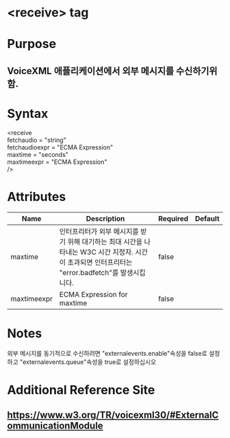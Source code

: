 # \<receive> tag
# Purpose 
## VoiceXML 애플리케이션에서 외부 메시지를 수신하기위함.
# Syntax
\<receive\
fetchaudio = "string"\
fetchaudioexpr = "ECMA Expression"\
maxtime = "seconds"\
maxtimeexpr = "ECMA Expression"\
/>







# Attributes
|Name |Description |Required |Default|
|-----|------------|---------|-------|
|maxtime |인터프리터가 외부 메시지를 받기 위해 대기하는 최대 시간을 나타내는 W3C 시간 지정자. 시간이 초과되면 인터프리터는 "error.badfetch"를 발생시킵니다.| false   |    |
|maxtimeexpr|ECMA Expression for maxtime|false||    


# Notes
외부 메시지를 동기적으로 수신하려면 "externalevents.enable"속성을 false로 설정하고 "externalevents.queue"속성을 true로 설정하십시오

# Additional Reference Site
## https://www.w3.org/TR/voicexml30/#ExternalCommunicationModule
